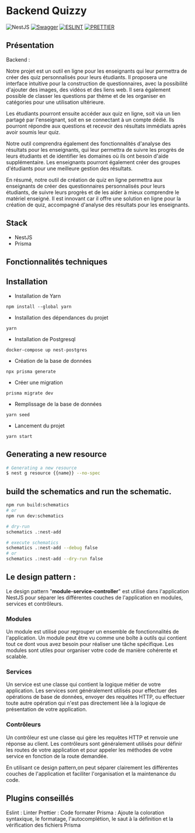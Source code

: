 # Backend Quizzy

![NestJS](https://img.shields.io/badge/nestjs-%23E0234E.svg?style=for-the-badge&logo=nestjs&logoColor=white)
[![Swagger](https://img.shields.io/badge/Swagger-85EA2D.svg?style=for-the-badge&logo=Swagger&logoColor=black)](https://swagger.io/)
[![ESLINT](https://img.shields.io/badge/eslint-3A33D1?style=for-the-badge&logo=eslint&logoColor=white)](https://eslint.org/)
[![PRETTIER](https://img.shields.io/badge/prettier-1A2C34?style=for-the-badge&logo=prettier&logoColor=F7BA3E)](https://prettier.io/)


## Présentation

Backend :

Notre projet est un outil en ligne pour les enseignants qui leur permettra de créer des quiz personnalisés pour leurs étudiants. Il proposera une interface intuitive pour la construction de questionnaires, avec la possibilité d'ajouter des images, des vidéos et des liens web. Il sera également possible de classer les questions par thème et de les organiser en catégories pour une utilisation ultérieure.

Les étudiants pourront ensuite accéder aux quiz en ligne, soit via un lien partagé par l'enseignant, soit en se connectant à un compte dédié. Ils pourront répondre aux questions et recevoir des résultats immédiats après avoir soumis leur quiz.

Notre outil comprendra également des fonctionnalités d'analyse des résultats pour les enseignants, qui leur permettra de suivre les progrès de leurs étudiants et de identifier les domaines où ils ont besoin d'aide supplémentaire. Les enseignants pourront également créer des groupes d'étudiants pour une meilleure gestion des résultats.

En résumé, notre outil de création de quiz en ligne permettra aux enseignants de créer des questionnaires personnalisés pour leurs étudiants, de suivre leurs progrès et de les aider à mieux comprendre le matériel enseigné. Il est innovant car il offre une solution en ligne pour la création de quiz, accompagné d'analyse des résultats pour les enseignants.

## Stack

- NestJS
- Prisma

## Fonctionnalités techniques

## Installation

- Installation de Yarn

```shell
npm install --global yarn
```

- Installation des dépendances du projet

```shell
yarn
```

- Installation de Postgresql

```shell
docker-compose up nest-postgres
```

- Création de la base de données

```shell
npx prisma generate
```

- Créer une migration

```shell
prisma migrate dev
```

- Remplissage de la base de données

```shell
yarn seed
```

- Lancement du projet

```shell
yarn start
```

## Generating a new resource

```bash
# Generating a new resource
$ nest g resource {{name}} --no-spec
```

## build the schematics and run the schematic.

```bash
npm run build:schematics
# or
npm run dev:schematics

# dry-run
schematics .:nest-add

# execute schematics
schematics .:nest-add --debug false
# or
schematics .:nest-add --dry-run false
```

## Le design pattern :

Le design pattern "**module-service-controller**" est utilisé dans l'application NestJS pour séparer les différentes couches de l'application en modules, services et contrôleurs.

### Modules

Un module est utilisé pour regrouper un ensemble de fonctionnalités de l'application. Un module peut être vu comme une boîte à outils qui contient tout ce dont vous avez besoin pour réaliser une tâche spécifique. Les modules sont utiles pour organiser votre code de manière cohérente et scalable.

### Services

Un service est une classe qui contient la logique métier de votre application. Les services sont généralement utilisés pour effectuer des opérations de base de données, envoyer des requêtes HTTP, ou effectuer toute autre opération qui n'est pas directement liée à la logique de présentation de votre application.

### Contrôleurs

Un contrôleur est une classe qui gère les requêtes HTTP et renvoie une réponse au client. Les contrôleurs sont généralement utilisés pour définir les routes de votre application et pour appeler les méthodes de votre service en fonction de la route demandée.

En utilisant ce design pattern,on peut séparer clairement les différentes couches de l'application et faciliter l'organisation et la maintenance du code.

## Plugins conseillés

Eslint : Linter
Prettier : Code formater
Prisma : Ajoute la coloration syntaxique, le formatage, l'autocomplétion, le saut à la définition et la vérification des fichiers Prisma
